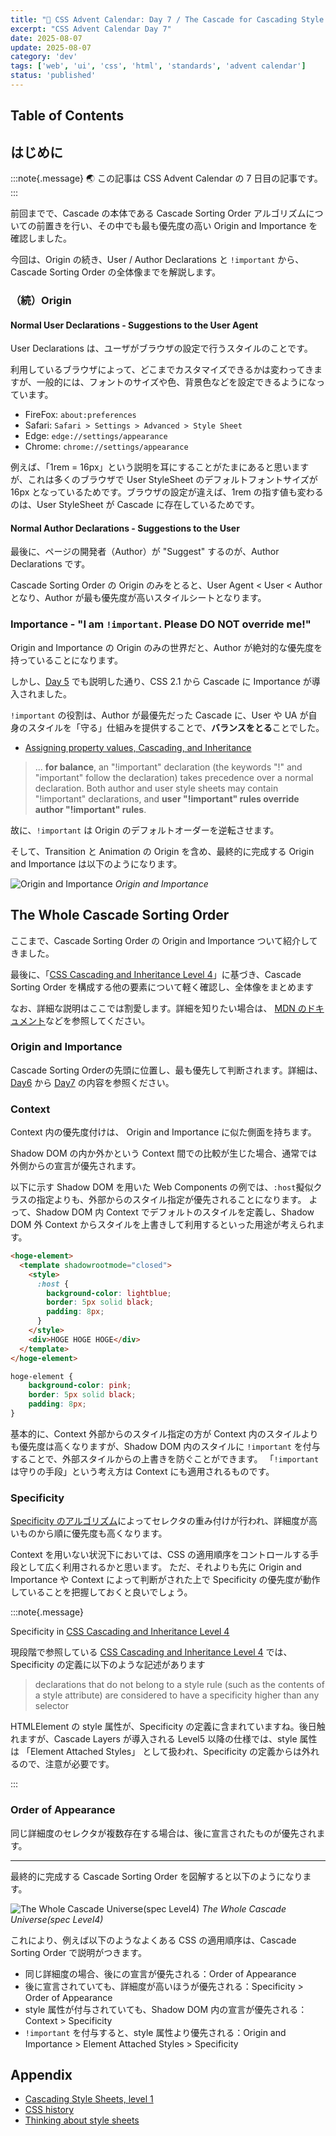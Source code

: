 ```yaml
---
title: "🎨 CSS Advent Calendar: Day 7 / The Cascade for Cascading Style Sheets - The Whole Cascade Universe"
excerpt: "CSS Advent Calendar Day 7"
date: 2025-08-07
update: 2025-08-07
category: 'dev'
tags: ['web', 'ui', 'css', 'html', 'standards', 'advent calendar']
status: 'published'
---
```


## Table of Contents

## はじめに

:::note{.message}
🌏 この記事は CSS Advent Calendar の 7 日目の記事です。
:::

前回までで、Cascade の本体である Cascade Sorting Order アルゴリズムについての前置きを行い、その中でも最も優先度の高い Origin and Importance を確認しました。

今回は、Origin の続き、User / Author Declarations と `!important` から、 Cascade Sorting Order の全体像までを解説します。

### （続）Origin

#### Normal User Declarations - Suggestions to the User Agent

User Declarations は、ユーザがブラウザの設定で行うスタイルのことです。

利用しているブラウザによって、どこまでカスタマイズできるかは変わってきますが、一般的には、フォントのサイズや色、背景色などを設定できるようになっています。

- FireFox: `about:preferences`
- Safari: `Safari > Settings > Advanced > Style Sheet`
- Edge: `edge://settings/appearance`
- Chrome: `chrome://settings/appearance`

例えば、「1rem = 16px」という説明を耳にすることがたまにあると思いますが、これは多くのブラウザで User StyleSheet のデフォルトフォントサイズが 16px となっているためです。ブラウザの設定が違えば、1rem の指す値も変わるのは、User StyleSheet が Cascade に存在しているためです。

#### Normal Author Declarations - Suggestions to the User

最後に、ページの開発者（Author）が "Suggest" するのが、Author Declarations です。

Cascade Sorting Order の Origin のみをとると、User Agent < User < Author となり、Author が最も優先度が高いスタイルシートとなります。

### Importance - "I am `!important`. Please DO NOT override me!"

Origin and Importance の Origin のみの世界だと、Author が絶対的な優先度を持っていることになります。

しかし、[Day 5](2025-css-advent-5) でも説明した通り、CSS 2.1 から Cascade に Importance が導入されました。

`!important` の役割は、Author が最優先だった Cascade に、User や UA が自身のスタイルを「守る」仕組みを提供することで、**バランスをとる**ことでした。

- [Assigning property values, Cascading, and Inheritance](https://www.w3.org/TR/1998/PR-CSS2-19980324/cascade.html#important-rules)

> ... **for balance**, an "!important" declaration (the keywords "!" and "important" follow the declaration) takes precedence over a normal declaration. Both author and user style sheets may contain "!important" declarations, and **user "!important" rules override author "!important" rules**.

故に、`!important` は Origin のデフォルトオーダーを逆転させます。

そして、Transition と Animation の Origin を含め、最終的に完成する Origin and Importance は以下のようになります。

![Origin and Importance](../../../../assets/images/origin-n-importance.png)
*Origin and Importance*

## The Whole Cascade Sorting Order

ここまで、Cascade Sorting Order の Origin and Importance ついて紹介してきました。

最後に、「[CSS Cascading and Inheritance Level 4](https://web.archive.org/web/20250524044012/https://www.w3.org/TR/css-cascade-4/)」に基づき、Cascade Sorting Order を構成する他の要素について軽く確認し、全体像をまとめます

なお、詳細な説明はここでは割愛します。詳細を知りたい場合は、 [MDN のドキュメント](https://developer.mozilla.org/en-US/docs/Web/CSS/CSS_cascade/Cascade)などを参照してください。

### Origin and Importance

Cascade Sorting Orderの先頭に位置し、最も優先して判断されます。詳細は、[Day6](2025-css-advent-6) から [Day7](2025-css-advent-7) の内容を参照ください。

### Context

Context 内の優先度付けは、 Origin and Importance に似た側面を持ちます。

Shadow DOM の内か外かという Context 間での比較が生じた場合、通常では外側からの宣言が優先されます。

以下に示す Shadow DOM を用いた Web Components の例では、`:host`擬似クラスの指定よりも、外部からのスタイル指定が優先されることになります。
よって、Shadow DOM 内 Context でデフォルトのスタイルを定義し、Shadow DOM 外 Context からスタイルを上書きして利用するといった用途が考えられます。

```html
<hoge-element>
  <template shadowrootmode="closed">
    <style>
      :host {
        background-color: lightblue;
        border: 5px solid black;
        padding: 8px;
      }
    </style>
    <div>HOGE HOGE HOGE</div>
  </template>
</hoge-element>
```

```css
hoge-element {
    background-color: pink;
    border: 5px solid black;
    padding: 8px;
}
```

基本的に、Context 外部からのスタイル指定の方が Context 内のスタイルよりも優先度は高くなりますが、Shadow DOM 内のスタイルに `!important` を付与することで、外部スタイルからの上書きを防ぐことができます。
「`!important` は守りの手段」という考え方は Context にも適用されるものです。

### Specificity

[Specificity のアルゴリズム](https://web.archive.org/web/20250524044012/https://www.w3.org/TR/selectors/#specificity)によってセレクタの重み付けが行われ、詳細度が高いものから順に優先度も高くなります。

Context を用いない状況下においては、CSS の適用順序をコントロールする手段として広く利用されるかと思います。
ただ、それよりも先に Origin and Importance や Context によって判断がされた上で Specificity の優先度が動作していることを把握しておくと良いでしょう。

:::note{.message}

Specificity in [CSS Cascading and Inheritance Level 4](https://web.archive.org/web/20250524044012/https://www.w3.org/TR/css-cascade-4/)

現段階で参照している [CSS Cascading and Inheritance Level 4](https://web.archive.org/web/20250524044012/https://www.w3.org/TR/css-cascade-4/) では、Specificity の定義に以下のような記述があります

> declarations that do not belong to a style rule (such as the contents of a style attribute) are considered to have a specificity higher than any selector

HTMLElement の style 属性が、Specificity の定義に含まれていますね。後日触れますが、Cascade Layers が導入される Level5 以降の仕様では、style 属性は 「Element Attached Styles」 として扱われ、Specificity の定義からは外れるので、注意が必要です。

:::

### Order of Appearance

同じ詳細度のセレクタが複数存在する場合は、後に宣言されたものが優先されます。

---

最終的に完成する Cascade Sorting Order を図解すると以下のようになります。

![The Whole Cascade Universe(spec Level4)](../../../../assets/images/level4-cascade.png)
*The Whole Cascade Universe(spec Level4)*

これにより、例えば以下のようなよくある CSS の適用順序は、Cascade Sorting Order で説明がつきます。

- 同じ詳細度の場合、後にの宣言が優先される：Order of Appearance
- 後に宣言されていても、詳細度が高いほうが優先される：Specificity > Order of Appearance
- style 属性が付与されていても、Shadow DOM 内の宣言が優先される：Context > Specificity
- `!important` を付与すると、style 属性より優先される：Origin and Importance > Element Attached Styles > Specificity

## Appendix

- [Cascading Style Sheets, level 1](https://www.w3.org/TR/WD-css1-951117.html)
- [CSS history](https://www.w3.org/Style/CSS/history.html)
- [Thinking about style sheets](https://www.w3.org/Style/mail/kh-2-may-95.html)
